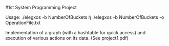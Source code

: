 #1st System Programming Project

Usage: 	./elegxos -b NumberOfBuckets ή ./elegxos -b NumberOfBuckets -o OperationFile.txt

Implementation of a graph (with a hashtable for quick access) and execution of various actions on its data. (See project1.pdf)
